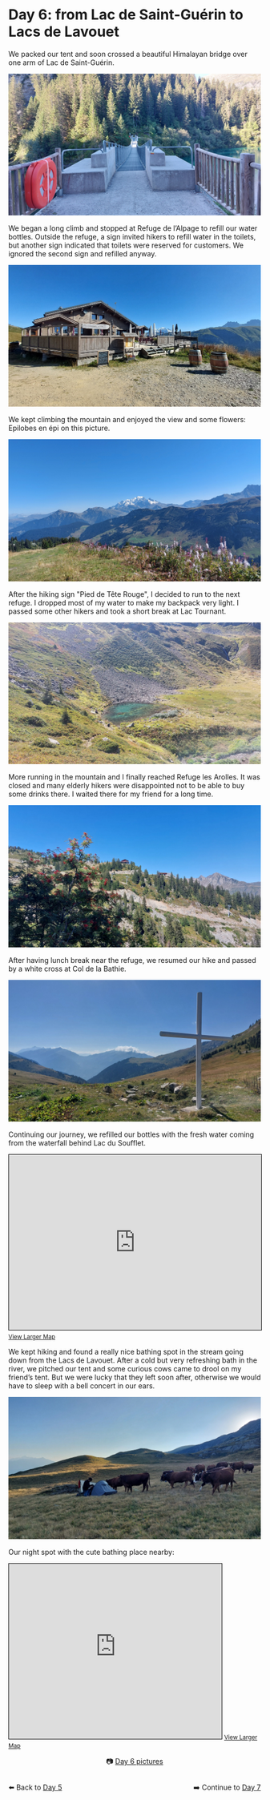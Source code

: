 # Day 6: from Lac de Saint-Guérin to Lacs de Lavouet

We packed our tent and soon crossed a beautiful Himalayan bridge over one arm of Lac de Saint-Guérin.

![Himalayan bridge](<photos/media/large/Day 6/20230907_091944.jpg>)

We began a long climb and stopped at Refuge de l’Alpage to refill our water bottles. Outside the refuge, a sign invited hikers to refill water in the toilets, but another sign indicated that toilets were reserved for customers. We ignored the second sign and refilled anyway.

![Refuge de l’Alpage](<photos/media/large/Day 6/20230907_105720.jpg>)

We kept climbing the mountain and enjoyed the view and some flowers: Epilobes en épi on this picture.

![Mont Blanc](<photos/media/large/Day 6/20230907_110743.jpg>)

After the hiking sign "Pied de Tête Rouge", I decided to run to the next refuge. I dropped most of my water to make my backpack very light. I passed some other hikers and took a short break at Lac Tournant.

![Lac Tournant](<photos/media/large/Day 6/20230907_114148.jpg>)

More running in the mountain and I finally reached Refuge les Arolles. It was closed and many elderly hikers were disappointed not to be able to buy some drinks there. I waited there for my friend for a long time.

![Refuge les Arolles](<photos/media/large/Day 6/20230907_121709.jpg>)

After having lunch break near the refuge, we resumed our hike and passed by a white cross at Col de la Bathie.

![Col de la Bathie](<photos/media/large/Day 6/20230907_150346.jpg>)

Continuing our journey, we refilled our bottles with the fresh water coming from the waterfall behind Lac du Soufflet.

<iframe width="100%" height="350" src="https://www.openstreetmap.org/export/embed.html?bbox=6.485581398010255%2C45.64757336501916%2C6.52141571044922%2C45.66107210888298&amp;layer=tracestracktopo&amp;marker=45.65432314366996%2C6.503498554229736" style="border: 1px solid black"></iframe>
<small><a href="https://www.openstreetmap.org/?mlat=45.6543&amp;mlon=6.5035#map=16/45.6543/6.5035&amp;layers=P">View Larger Map</a></small>

We kept hiking and found a really nice bathing spot in the stream going down from the Lacs de Lavouet. After a cold but very refreshing bath in the river, we pitched our tent and some curious cows came to drool on my friend’s tent. But we were lucky that they left soon after, otherwise we would have to sleep with a bell concert in our ears.

![Curious cows](<photos/media/large/Day 6/20230907_185233.jpg>)

Our night spot with the cute bathing place nearby:

<iframe width="425" height="350" src="https://www.openstreetmap.org/export/embed.html?bbox=6.479165554046632%2C45.65118834764017%2C6.514999866485597%2C45.66468622022305&amp;layer=tracestracktopo&amp;marker=45.6579376906493%2C6.497082710266113" style="border: 1px solid black"></iframe>
<small><a href="https://www.openstreetmap.org/?mlat=45.6579&amp;mlon=6.4971#map=16/45.6579/6.4971&amp;layers=P">View Larger Map</a></small>

<div markdown="1" style="text-align: center;">

📷️ [Day 6 pictures](photos/Day-6.html)

</div>

<div markdown="1" style="float: left;">

⬅️ Back to [Day 5](day5.md)

</div>

<div markdown="1" style="float: right;">

➡️ Continue to [Day 7](day7.md)

</div>